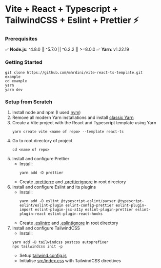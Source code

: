 # Vite + React + Typescript + TailwindCSS + Eslint + Prettier ⚡️

### Prerequisites

✅ **Node.js**: ^4.8.0 || ^5.7.0 || ^6.2.2 || >=8.0.0
✅ **Yarn**: v1.22.19

### Getting Started

```
git clone https://github.com/mhrdini/vite-react-ts-template.git example
cd example
yarn
yarn dev
```

### Setup from Scratch

1. Install node and npm (I used [nvm](https://github.com/nvm-sh/nvm))
2. Remove all modern Yarn installations and install [classic Yarn](https://classic.yarnpkg.com)
3. Create a Vite project with the React and Typescript template using Yarn
   ```
   yarn create vite <name of repo> --template react-ts
   ```
4. Go to root directory of project
   ```
   cd <name of repo>
   ```
5. Install and configure Prettier
   - Install:
     ```
     yarn add -D prettier
     ```
   - Create [.prettierrc](https://github.com/mhrdini/vite-reactts-starter/blob/main/.prettierrc) and
     [.prettierignore](https://github.com/mhrdini/vite-reactts-starter/blob/main/.prettierignore) in root directory
6. Install and configure Eslint and its plugins
   - Install:
     ```
     yarn add -D eslint @typescript-eslint/parser @typescript-eslint/eslint-plugin eslint-config-prettier eslint-plugin-import eslint-plugin-jsx-a11y eslint-plugin-prettier eslint-plugin-react eslint-plugin-react-hooks
     ```
   - Create [.eslintrc](https://github.com/mhrdini/vite-reactts-starter/blob/main/.eslintrc) and
     [.eslintignore](https://github.com/mhrdini/vite-reactts-starter/blob/main/.eslintignore) in
     root directory
7. Install and configure TailwindCSS
   - Install:
   ```
   yarn add -D tailwindcss postcss autoprefixer
   npx tailwindcss init -p
   ```
   - Setup [tailwind.config.js](https://github.com/mhrdini/vite-reactts-starter/blob/main/.tailwind.config.js)
   - Initialise [src/index.css](https://github.com/mhrdini/vite-reactts-starter/blob/main/src/index.css) with TailwindCSS directives
